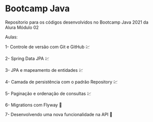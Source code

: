 # Bootcamp Java
Repositorio para os códigos desenvolvidos no Bootcamp Java 2021 da Alura Módulo 02

Aulas:

1- Controle de versão com Git e GitHub :chart:

2- Spring Data JPA :chart:

3- JPA e mapeamento de entidades :chart:

4- Camada de persistência com o padrão Repository :chart:

5- Paginação e ordenação de consultas :chart:

6- Migrations com Flyway :construction:

7- Desenvolvendo uma nova funcionalidade na API :construction: